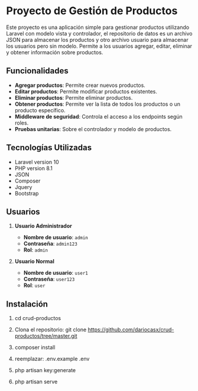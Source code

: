 # Proyecto de Gestión de Productos

Este proyecto es una aplicación simple para gestionar productos utilizando Laravel con modelo vista y controlador, el repositorio de datos es un archivo JSON para almacenar los productos y otro archivo usuario para almacenar los usuarios pero sin modelo. Permite a los usuarios agregar, editar, eliminar y obtener información sobre productos.

## Funcionalidades

- **Agregar productos**: Permite crear nuevos productos.
- **Editar productos**: Permite modificar productos existentes.
- **Eliminar productos**: Permite eliminar productos.
- **Obtener productos**: Permite ver la lista de todos los productos o un producto específico.
- **Middleware de seguridad**: Controla el acceso a los endpoints según roles.
- **Pruebas unitarias**: Sobre el controlador y modelo de productos.

## Tecnologías Utilizadas

- Laravel version 10
- PHP version 8.1
- JSON
- Composer
- Jquery
- Bootstrap

## Usuarios

1. **Usuario Administrador**
   - **Nombre de usuario**: `admin`
   - **Contraseña**: `admin123`
   - **Rol**: `admin`

2. **Usuario Normal**
   - **Nombre de usuario**: `user1`
   - **Contraseña**: `user123`
   - **Rol**: `user`

## Instalación

1. cd crud-productos

2. Clona el repositorio:
   git clone https://github.com/dariocasx/crud-productos/tree/master.git

3. composer install

4. reemplazar: .env.example .env

5. php artisan key:generate

6. php artisan serve




